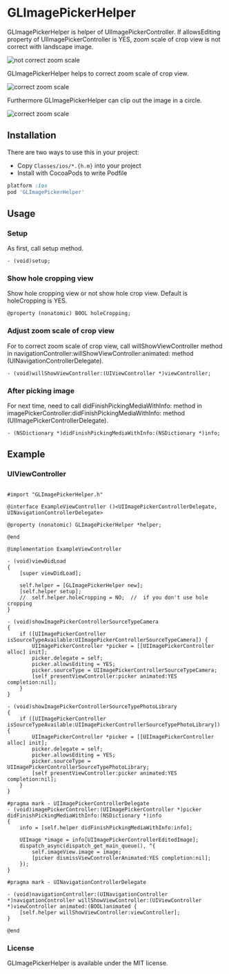 GLImagePickerHelper
==================

GLImagePickerHelper is helper of UIImagePickerController.
If allowsEditing property of UIImagePickerController is YES, zoom scale of crop view is not correct with landscape image.

![not correct zoom scale](https://raw.github.com/groovelab/GLImagePickerHelper/master/SampleImages/not_correct_zoom.png)

GLImagePickerHelper helps to correct zoom scale of crop view.

![correct zoom scale](https://raw.github.com/groovelab/GLImagePickerHelper/master/SampleImages/correct_zoom.png)

Furthermore GLImagePickerHelper can clip out the image in a circle.

![correct zoom scale](https://raw.github.com/groovelab/GLImagePickerHelper/master/SampleImages/hole_crop.png)

Installation
----------

There are two ways to use this in your project:

- Copy `Classes/ios/*.{h.m}` into your project
- Install with CocoaPods to write Podfile
```ruby
platform :ios
pod 'GLImagePickerHelper'
```

Usage
----------

### Setup

As first, call setup method.

```objc
- (void)setup;
```

### Show hole cropping view

Show hole cropping view or not show hole crop view.
Default is holeCropping is YES.

```objc
@property (nonatomic) BOOL holeCropping;
```

### Adjust zoom scale of crop view

For to correct zoom scale of crop view, call willShowViewController method in navigationController:willShowViewController:animated: method (UINavigationControllerDelegate).

```objc
- (void)willShowViewController:(UIViewController *)viewController;
```

### After picking image

For next time, need to call didFinishPickingMediaWithInfo: method in imagePickerController:didFinishPickingMediaWithInfo: method (UIImagePickerControllerDelegate).

```objc
- (NSDictionary *)didFinishPickingMediaWithInfo:(NSDictionary *)info;
```

Example
----------


### UIViewController

```objc

#import "GLImagePickerHelper.h"

@interface ExampleViewController ()<UIImagePickerControllerDelegate, UINavigationControllerDelegate>

@property (nonatomic) GLImagePickerHelper *helper;

@end

@implementation ExampleViewController

- (void)viewDidLoad 
{
    [super viewDidLoad];

    self.helper = [GLImagePickerHelper new];
    [self.helper setup];
    //  self.helper.holeCropping = NO;  //  if you don't use hole cropping
}

- (void)showImagePickerControllerSourceTypeCamera
{
    if ([UIImagePickerController isSourceTypeAvailable:UIImagePickerControllerSourceTypeCamera]) {
        UIImagePickerController *picker = [[UIImagePickerController alloc] init];
        picker.delegate = self;
        picker.allowsEditing = YES;
        picker.sourceType = UIImagePickerControllerSourceTypeCamera;
        [self presentViewController:picker animated:YES completion:nil];
    }
}

- (void)showImagePickerControllerSourceTypePhotoLibrary
{
    if ([UIImagePickerController isSourceTypeAvailable:UIImagePickerControllerSourceTypePhotoLibrary]) {
        UIImagePickerController *picker = [[UIImagePickerController alloc] init];
        picker.delegate = self;
        picker.allowsEditing = YES;
        picker.sourceType = UIImagePickerControllerSourceTypePhotoLibrary;
        [self presentViewController:picker animated:YES completion:nil];
    }
}

#pragma mark - UIImagePickerControllerDelegate
- (void)imagePickerController:(UIImagePickerController *)picker didFinishPickingMediaWithInfo:(NSDictionary *)info
{
    info = [self.helper didFinishPickingMediaWithInfo:info];
    
    UIImage *image = info[UIImagePickerControllerEditedImage];
    dispatch_async(dispatch_get_main_queue(), ^{
        self.imageView.image = image;
        [picker dismissViewControllerAnimated:YES completion:nil];
    });
}

#pragma mark - UINavigationControllerDelegate

- (void)navigationController:(UINavigationController *)navigationController willShowViewController:(UIViewController *)viewController animated:(BOOL)animated {
    [self.helper willShowViewController:viewController];
}

@end
```

### License

GLImagePickerHelper is available under the MIT license.
